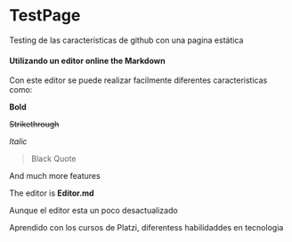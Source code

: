 # TestPage
Testing de las características de github con una pagina estática

####  Utilizando un editor online the Markdown
Con este editor se puede realizar facilmente diferentes caracteristicas como:

**Bold**

~~Strikethrough~~

*Italic*
> Black Quote

And much more features

The editor is **Editor.md**

Aunque el editor esta un poco desactualizado

Aprendido con los cursos de Platzi, diferentess habilidaddes en tecnologia